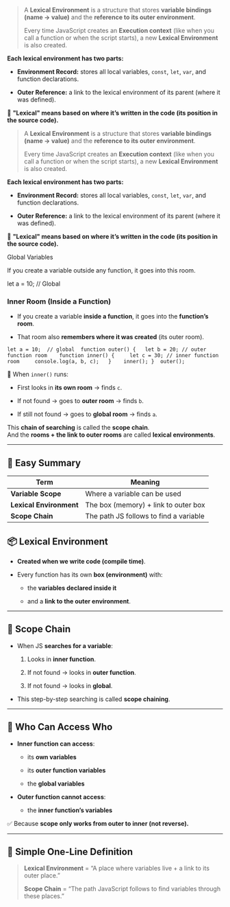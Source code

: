 
> A **Lexical Environment** is a structure that stores **variable bindings (name → value)** and the **reference to its outer environment**.
> 
> Every time JavaScript creates an **Execution context** (like when you call a function or when the script starts), a new **Lexical Environment** is also created.

**Each lexical environment has two parts:**

- **Environment Record:** stores all local variables, `const`, `let`, `var`, and function declarations.
    
- **Outer Reference:** a link to the lexical environment of its parent (where it was defined).
    

📌 **"Lexical" means based on where it’s written in the code (its position in the source code).**




> A **Lexical Environment** is a structure that stores **variable bindings (name → value)** and the **reference to its outer environment**.
> 
> Every time JavaScript creates an **Execution context** (like when you call a function or when the script starts), a new **Lexical Environment** is also created.

**Each lexical environment has two parts:**

- **Environment Record:** stores all local variables, `const`, `let`, `var`, and function declarations.
    
- **Outer Reference:** a link to the lexical environment of its parent (where it was defined).
    

📌 **"Lexical" means based on where it’s written in the code (its position in the source code).**

Global Variables

If you create a variable outside any function, it goes into this room.

let a = 10;  // Global


### Inner Room (Inside a Function)

- If you create a variable **inside a function**, it goes into the **function’s room**.
    
- That room also **remembers where it was created** (its outer room).
    

`let a = 10;  // global  function outer() {   let b = 20; // outer function room    function inner() {     let c = 30; // inner function room     console.log(a, b, c);   }    inner(); }  outer();`

🔗 When `inner()` runs:

- First looks in **its own room** → finds `c`.
    
- If not found → goes to **outer room** → finds `b`.
    
- If still not found → goes to **global room** → finds `a`.
    

This **chain of searching** is called the **scope chain**.  
And the **rooms + the link to outer rooms** are called **lexical environments**.

---

## 🧠 Easy Summary

| Term                    | Meaning                                |
| ----------------------- | -------------------------------------- |
| **Variable Scope**      | Where a variable can be used           |
| **Lexical Environment** | The box (memory) + link to outer box   |
| **Scope Chain**         | The path JS follows to find a variable |

## 📦 Lexical Environment

- **Created when we write code (compile time)**.
    
- Every function has its own **box (environment)** with:
    
    - the **variables declared inside it**
        
    - and a **link to the outer environment**.
        

---

## 🔗 Scope Chain

- When JS **searches for a variable**:
    
    1. Looks in **inner function**.
        
    2. If not found → looks in **outer function**.
        
    3. If not found → looks in **global**.
        
- This step-by-step searching is called **scope chaining**.
    

---

## 🚫 Who Can Access Who

- **Inner function can access**:
    
    - its **own variables**
        
    - its **outer function variables**
        
    - the **global variables**
        
- **Outer function cannot access**:
    
    - the **inner function’s variables**
        

✅ Because **scope only works from outer to inner (not reverse).**

---

## 📝 Simple One-Line Definition

> **Lexical Environment** = “A place where variables live + a link to its outer place.”
> 
> **Scope Chain** = “The path JavaScript follows to find variables through these places.”